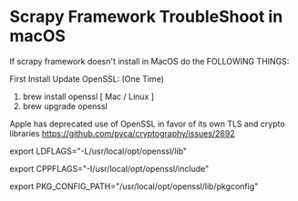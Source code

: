 # Scrapy Framework TroubleShoot in macOS

If scrapy framework doesn't install in MacOS do the FOLLOWING THINGS:

First Install Update OpenSSL: (One Time) 
1. brew install openssl [ Mac / Linux ] 
2. brew upgrade openssl 

Apple has deprecated use of OpenSSL in favor of its own TLS and crypto libraries https://github.com/pyca/cryptography/issues/2692 

export LDFLAGS="-L/usr/local/opt/openssl/lib" 

export CPPFLAGS="-I/usr/local/opt/openssl/include" 

export PKG_CONFIG_PATH="/usr/local/opt/openssl/lib/pkgconfig" 

